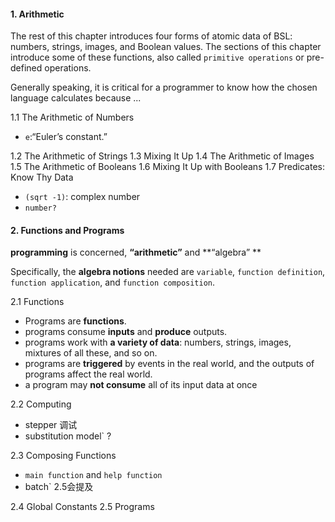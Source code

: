 #### 1.  Arithmetic
The rest of this chapter introduces four forms of atomic data of BSL: numbers, strings, images, and Boolean values.
The sections of this chapter introduce some of these functions, also called `primitive operations` or pre-defined operations.



Generally speaking, it is critical for a programmer to know how the chosen language calculates because ...

1.1 The Arithmetic of Numbers

- `e`:“Euler’s constant.”

1.2 The Arithmetic of Strings
1.3 Mixing It Up
1.4 The Arithmetic of Images
1.5 The Arithmetic of Booleans
1.6 Mixing It Up with Booleans
1.7 Predicates:  Know Thy Data

- `(sqrt -1)`: complex number
- `number?`

#### 2. Functions and Programs
**programming** is concerned, **“arithmetic”** and **“algebra” **

Specifically, the **algebra notions** needed are `variable`, `function definition`, `function application`, and `function composition`.

2.1 Functions

- Programs are **functions**.
- programs consume **inputs** and **produce** outputs. 
- programs work with **a variety of data**: numbers, strings, images, mixtures of all these, and so on. 
- programs are **triggered** by events in the real world, and the outputs of programs affect the real world.
- a program may **not consume** all of its input data at once

2.2 Computing

- stepper 调试
- substitution model` ?

2.3 Composing Functions

- `main function` and `help function`
- batch` 2.5会提及

2.4 Global Constants
2.5 Programs